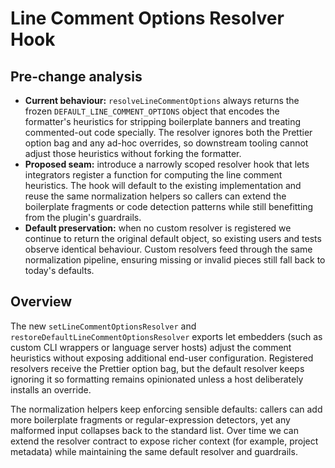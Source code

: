 # Line Comment Options Resolver Hook

## Pre-change analysis
- **Current behaviour:** `resolveLineCommentOptions` always returns the frozen `DEFAULT_LINE_COMMENT_OPTIONS` object that encodes the formatter's heuristics for stripping boilerplate banners and treating commented-out code specially. The resolver ignores both the Prettier option bag and any ad-hoc overrides, so downstream tooling cannot adjust those heuristics without forking the formatter.
- **Proposed seam:** introduce a narrowly scoped resolver hook that lets integrators register a function for computing the line comment heuristics. The hook will default to the existing implementation and reuse the same normalization helpers so callers can extend the boilerplate fragments or code detection patterns while still benefitting from the plugin's guardrails.
- **Default preservation:** when no custom resolver is registered we continue to return the original default object, so existing users and tests observe identical behaviour. Custom resolvers feed through the same normalization pipeline, ensuring missing or invalid pieces still fall back to today's defaults.

## Overview
The new `setLineCommentOptionsResolver` and `restoreDefaultLineCommentOptionsResolver` exports let embedders (such as custom CLI wrappers or language server hosts) adjust the comment heuristics without exposing additional end-user configuration. Registered resolvers receive the Prettier option bag, but the default resolver keeps ignoring it so formatting remains opinionated unless a host deliberately installs an override.

The normalization helpers keep enforcing sensible defaults: callers can add more boilerplate fragments or regular-expression detectors, yet any malformed input collapses back to the standard list. Over time we can extend the resolver contract to expose richer context (for example, project metadata) while maintaining the same default resolver and guardrails.

